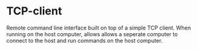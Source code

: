 # TCP-client
Remote command line interface built on top of a simple TCP client.
When running on the host computer, allows allows a seperate computer to connect to the host and run commands on the host computer.
